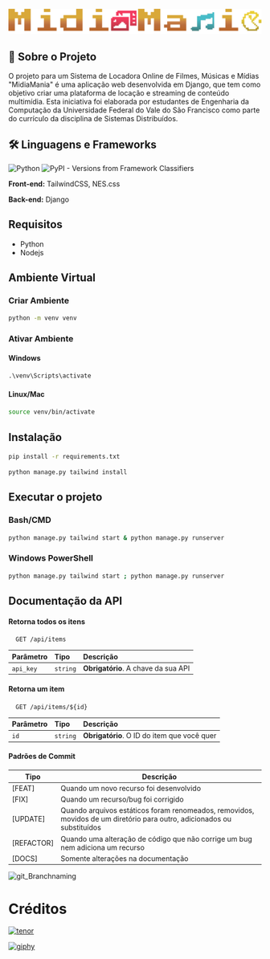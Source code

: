 <p align="center">
  <img src="https://raw.githubusercontent.com/midiaMania/MidiaMania/b0c63ab80f1412584889cb09b274dce7497ab2ed/frontend/static/logo.svg?token=A74ZPD2HW4TE4HU7BEXS2ZLFNQIUG" alt="MidiaMania" />
</p>

## 🚀 Sobre o Projeto

O projeto para um Sistema de Locadora Online de Filmes, Músicas e Mídias "MidiaMania" é uma aplicação web desenvolvida em Django, que tem como objetivo criar uma plataforma de locação e streaming de conteúdo multimídia. Esta iniciativa foi elaborada por estudantes de Engenharia da Computação da Universidade Federal do Vale do São Francisco como parte do currículo da disciplina de Sistemas Distribuídos.

## 🛠 Linguagens e Frameworks

![Python](https://img.shields.io/badge/Python-000?style=for-the-badge&logo=python)
![PyPI - Versions from Framework Classifiers](https://img.shields.io/pypi/frameworkversions/django/pacote)

**Front-end:** TailwindCSS, NES.css

**Back-end:** Django

## Requisitos

- Python
- Nodejs

## Ambiente Virtual

### Criar Ambiente

```sh
python -m venv venv
```

### Ativar Ambiente

#### Windows

```cmd
.\venv\Scripts\activate
```

#### Linux/Mac

```sh
source venv/bin/activate
```

## Instalação

```sh
pip install -r requirements.txt
```

```sh
python manage.py tailwind install
```

## Executar o projeto

### Bash/CMD

```sh
python manage.py tailwind start & python manage.py runserver
```

### Windows PowerShell

```sh
python manage.py tailwind start ; python manage.py runserver
```

## Documentação da API

#### Retorna todos os itens

```http
  GET /api/items
```

| Parâmetro   | Tipo       | Descrição                           |
| :---------- | :--------- | :---------------------------------- |
| `api_key` | `string` | **Obrigatório**. A chave da sua API |

#### Retorna um item

```http
  GET /api/items/${id}
```

| Parâmetro   | Tipo       | Descrição                                   |
| :---------- | :--------- | :------------------------------------------ |
| `id`      | `string` | **Obrigatório**. O ID do item que você quer |

#### Padrões de Commit

| Tipo       | Descrição                                                 |
|------------|----------------------------------------------------------|
| [FEAT]     | Quando um novo recurso foi desenvolvido                  |
| [FIX]      | Quando um recurso/bug foi corrigido                      |
| [UPDATE]   | Quando arquivos estáticos foram renomeados, removidos, movidos de um diretório para outro, adicionados ou substituídos |
| [REFACTOR] | Quando uma alteração de código que não corrige um bug nem adiciona um recurso |
| [DOCS]     | Somente alterações na documentação                        |


![git_Branchnaming](https://miro.medium.com/v2/resize:fit:720/format:webp/1*GpWwKA_FRh3o-3pWNJ767Q.png)

# Créditos

[<img src="https://www.gstatic.com/tenor/web/attribution/PB_tenor_logo_blue_horizontal.png" alt="tenor" width="200px" />](https://tenor.com/pt-BR/)

[<img src="https://raw.githubusercontent.com/cirla/vim-giphy/master/powered_by_giphy.gif" alt="giphy" width="200px" />](https://giphy.com/)
